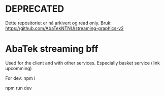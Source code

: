 # DEPRECATED

Dette repositoriet er nå arkivert og read only. Bruk: https://github.com/AbaTekNTNU/streaming-graphics-v2

# AbaTek streaming bff

Used for the client and with other services. Especially basket service (link upcomming) 

For dev: 
npm i 

npm run dev


